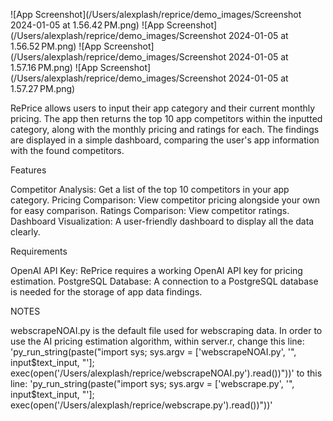![App Screenshot](/Users/alexplash/reprice/demo_images/Screenshot 2024-01-05 at 1.56.42 PM.png)
![App Screenshot](/Users/alexplash/reprice/demo_images/Screenshot 2024-01-05 at 1.56.52 PM.png)
![App Screenshot](/Users/alexplash/reprice/demo_images/Screenshot 2024-01-05 at 1.57.16 PM.png)
![App Screenshot](/Users/alexplash/reprice/demo_images/Screenshot 2024-01-05 at 1.57.27 PM.png)

RePrice allows users to input their app category and their current monthly pricing. The app then returns the top 10 app competitors within the inputted category, along with the monthly pricing and ratings for each. The findings are displayed in a simple dashboard, comparing the user's app information with the found competitors.

Features

Competitor Analysis: Get a list of the top 10 competitors in your app category.
Pricing Comparison: View competitor pricing alongside your own for easy comparison.
Ratings Comparison: View competitor ratings.
Dashboard Visualization: A user-friendly dashboard to display all the data clearly.

Requirements

OpenAI API Key: RePrice requires a working OpenAI API key for pricing estimation.
PostgreSQL Database: A connection to a PostgreSQL database is needed for the storage of app data findings.

NOTES

webscrapeNOAI.py is the default file used for webscraping data.
In order to use the AI pricing estimation algorithm, within server.r, change this line:
'py_run_string(paste("import sys; sys.argv = ['webscrapeNOAI.py', '", input$text_input, "']; exec(open('/Users/alexplash/reprice/webscrapeNOAI.py').read())"))'
to this line:
'py_run_string(paste("import sys; sys.argv = ['webscrape.py', '", input$text_input, "']; exec(open('/Users/alexplash/reprice/webscrape.py').read())"))'


